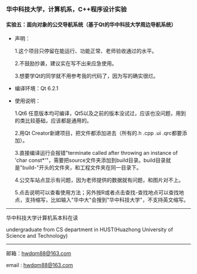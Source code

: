 ### 华中科技大学，计算机系，C++程序设计实验

#### 实验五：面向对象的公交导航系统（基于Qt的华中科技大学周边导航系统）

+ 声明：
  
  1.这个项目只停留在能运行、功能正常、老师验收通过的水平。
 
  2.不鼓励抄袭，建议实在写不出来应急使用。
  
  3.想要学Qt的同学就不用参考我的代码了，因为写的确实很烂。

+ 编译环境：Qt 6.2.1

+ 使用说明：

  1.Qt6 任意版本均可编译，Qt5以及之前的版本没试过，应该也没问题，用到的类比较基础，应该都是通用的。
  
  2.用Qt Creator新建项目，把文件都添加进去（所有的.h .cpp .ui .qrc都要添加）。
  
  3.直接编译运行会报错"terminate called after throwing an instance of 'char const*'"，需要把source文件夹添加到build目录。build目录就是"build-"开头的文件夹，和工程文件夹在同一目录下。
  
  4.公交车站点显示有问题，因为老师提供的数据就有问题，和图片对不上。
  
  5.点击说明可以查看使用方法；另外按R或者点击查找-查找地点可以查找地点，支持缩写，比如输入"华中大"会搜到"华中科技大学"，不支持英文缩写。

-------------------------------------------------------------------------------------

华中科技大学计算机系本科在读

undergraduate from CS department in HUST(Huazhong University of Science and Technology)

---------------------------------------------------------------------------------------

邮箱：hwdqm88@163.com

email : hwdqm88@163.com

<!---
hwdqm88/hwdqm88 is a ✨ special ✨ repository because its `README.md` (this file) appears on your GitHub profile.
You can click the Preview link to take a look at your changes.
--->

